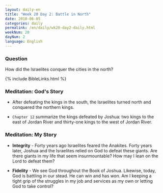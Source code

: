 ```yaml
---
layout: daily-en
title: "Week 20 Day 2: Battle in North"
date: 2018-06-05
categories: daily
permalink: /en/daily/wk20-day2-daily.html
weekNum: 20
dayNum: 2
language: English
---
```

### Question     
How did the Israelites conquer the cities in the north?

{% include BibleLinks.html %} 

### Meditation: God's Story   
+ After defeating the kings in the south, the Israelites turned north and conquered the northern kings. 

+ `Chapter 12` summarize the kings defeated by Joshua: two kings to the east of Jordan River and thirty-one kings to the west of Jordan River. 

### Meditation: My Story   
+ **Integrity** - Forty years ago Israelites feared the Anakites. Forty years later, Joshua and the Israelites relied on God to defeat these giants. Are there giants in my life that seem insurmountable? How may I lean on the Lord to defeat them? 

+ **Fidelity** - We see God throughout the Book of Joshua. Likewise, today, God is battling in our stead. He can win and has won. Am I keeping a tight grip of the struggles in my job and services as my own or letting God to take control? 
